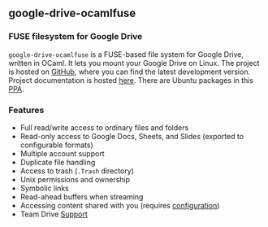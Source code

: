 ## google-drive-ocamlfuse

### FUSE filesystem for Google Drive

`google-drive-ocamlfuse` is a FUSE-based file system for Google Drive, written in OCaml.
It lets you mount your Google Drive on Linux. The project is hosted on [GitHub](https://github.com/astrada/google-drive-ocamlfuse/),
where you can find the latest development version. Project documentation is hosted [here](https://github.com/astrada/google-drive-ocamlfuse/wiki).
There are Ubuntu packages in this [PPA](https://launchpad.net/~alessandro-strada/+archive/ubuntu/ppa).

### Features

* Full read/write access to ordinary files and folders
* Read-only access to Google Docs, Sheets, and Slides (exported to
  configurable formats)
* Multiple account support
* Duplicate file handling
* Access to trash (`.Trash` directory)
* Unix permissions and ownership
* Symbolic links
* Read-ahead buffers when streaming
* Accessing content shared with you (requires [configuration](https://github.com/astrada/google-drive-ocamlfuse/blob/beta/doc/Configuration.md))
* Team Drive [Support](https://github.com/astrada/google-drive-ocamlfuse/wiki/Team-Drives)

